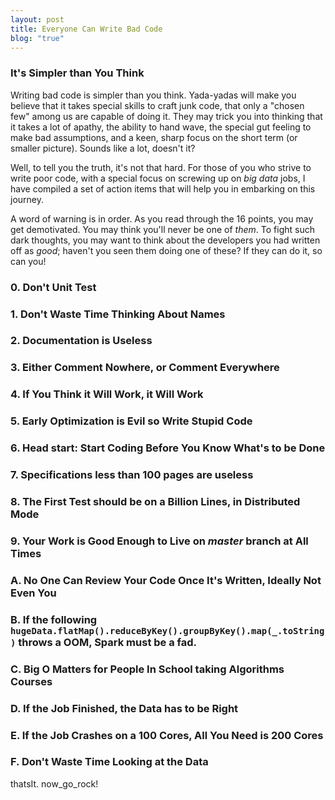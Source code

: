 ```yaml
---
layout: post
title: Everyone Can Write Bad Code
blog: "true"
---
```



### It's Simpler than You Think

Writing bad code is simpler than you think. Yada-yadas will make you believe that it takes special skills to craft junk code, that only a "chosen few" among us are capable of doing it. They may trick you into thinking that it takes a lot of apathy, the ability to hand wave, the special gut feeling to make bad assumptions, and a keen, sharp focus on the short term (or smaller picture). Sounds like a lot, doesn't it?

Well, to tell you the truth, it's not that hard. For those of you who strive to write poor code, with a special focus on screwing up on _big data_ jobs, I have compiled a set of action items that will help you in embarking on this journey. 

A word of warning is in order. As you read through the 16 points, you may get demotivated. You may think you'll never be one of _them_. To fight such dark thoughts, you may want to think about the developers you had written off as  _good_; haven't you seen them doing one of these? If they can do it, so can you!  



### 0. Don't Unit Test

### 1. Don't Waste Time Thinking About Names

### 2. Documentation is Useless

### 3. Either Comment Nowhere, or Comment Everywhere

### 4. If You Think it Will Work, it Will Work

### 5. Early Optimization is Evil so Write Stupid Code

### 6. Head start: Start Coding Before You Know What's to be Done

### 7. Specifications less than 100 pages are useless

### 8. The First Test should be on a Billion Lines, in Distributed Mode

### 9. Your Work is Good Enough to Live on _master_ branch at All Times

### A. No One Can Review Your Code Once It's Written, Ideally Not Even You

### B. If the following `hugeData.flatMap().reduceByKey().groupByKey().map(_.toString)` throws a OOM, Spark must be a fad.

### C. Big O Matters for People In School taking Algorithms Courses

### D. If the Job Finished, the Data has to be Right

### E. If the Job Crashes on a 100 Cores, All You Need is 200 Cores

### F. Don't Waste Time Looking at the Data


thatsIt. now_go_rock!
